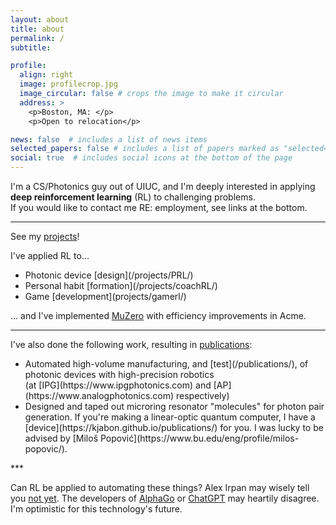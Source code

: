```yaml
---
layout: about
title: about
permalink: /
subtitle: 

profile:
  align: right
  image: profilecrop.jpg
  image_circular: false # crops the image to make it circular
  address: >
    <p>Boston, MA: </p>
    <p>Open to relocation</p>

news: false  # includes a list of news items
selected_papers: false # includes a list of papers marked as "selected={true}"
social: true  # includes social icons at the bottom of the page
---
```


I'm a CS/Photonics guy out of UIUC, and I'm deeply interested in applying **deep reinforcement learning** (RL) to challenging problems. <br>If you would like to contact me RE: employment, see links at the bottom.

***


See my [projects](/projects)!

I've applied RL to...
 <ul>
  
  <li>Photonic device [design](/projects/PRL/)</li>
  <li>Personal habit [formation](/projects/coachRL/)</li>
  <li>Game [development](projects/gamerl/)</li>
  
</ul> 

... and I've implemented [MuZero](/blog/2023/muzeroAcmeJax/) with efficiency improvements in Acme.

***

I've also done the following work, resulting in [publications](/publications):
 <ul>
  <li>Automated high-volume manufacturing, and [test](/publications/), of photonic devices with high-precision robotics <br>(at [IPG](https://www.ipgphotonics.com) and [AP](https://www.analogphotonics.com) respectively)</li> 
  <li>Designed and taped out microring resonator "molecules" for photon pair generation. If you're making a linear-optic quantum computer, I have a [device](https://kjabon.github.io/publications/) for you. I was lucky to be advised by [Milo&scaron; Popovi&#263;](https://www.bu.edu/eng/profile/milos-popovic/).</li>
</ul> 
***

Can RL be applied to automating these things? Alex Irpan may wisely tell you [not yet](https://www.alexirpan.com/2018/02/14/rl-hard.html). The developers of [AlphaGo](https://www.deepmind.com/research/highlighted-research/alphago) or [ChatGPT](https://openai.com/blog/chatgpt/) may heartily disagree. I'm optimistic for this technology's future. 

